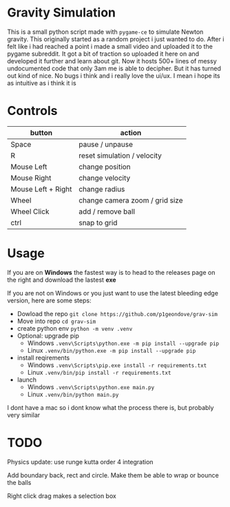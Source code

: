 # Gravity Simulation

This is a small python script made with `pygame-ce` to simulate Newton gravity.
This originally started as a random project i just wanted to do. After i felt like i had reached a point i made a small video and uploaded it to the pygame subreddit. It got a bit of traction so uploaded it here on and developed it further and learn about git. Now it hosts 500+ lines of messy undocumented code that only 3am me is able to decipher. But it has turned out kind of nice. No bugs i think and i really love the ui/ux. I mean i hope its as intuitive as i think it is

# Controls

| button                   | action                         |
|--------------------------|--------------------------------|
| Space                    | pause / unpause                |
| R                        | reset simulation / velocity    |
| Mouse Left               | change position                |
| Mouse Right              | change velocity                |
| Mouse Left + Right       | change radius                  |
| Wheel                    | change camera zoom / grid size |
| Wheel Click              | add / remove ball              |
| ctrl                     | snap to grid                   |

# Usage

If you are on **Windows** the fastest way is to head to the releases page on the right and download the lastest **exe**

If you are not on Windows or you just want to use the latest bleeding edge version, here are some steps:
- Dowload the repo `git clone https://github.com/p1geondove/grav-sim`
- Move into repo `cd grav-sim`
- create python env `python -m venv .venv`
- Optional: upgrade pip
  - Windows `.venv\Scripts\python.exe -m pip install --upgrade pip`
  - Linux `.venv/bin/python.exe -m pip install --upgrade pip`
- install reqirements
  - Windows `.venv\Scripts\pip.exe install -r requirements.txt`
  - Linux `.venv/bin/pip install -r requirements.txt`
- launch
  - Windows `.venv\Scripts\python.exe main.py`
  - Linux `.venv/bin/python main.py`

I dont have a mac so i dont know what the process there is, but probably very similar

# TODO

Physics update: use runge kutta order 4 integration

Add boundary back, rect and circle. Make them be able to wrap or bounce the balls

Right click drag makes a selection box
